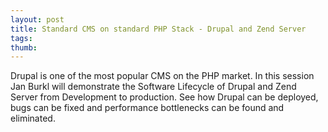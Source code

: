 ```yaml
---
layout: post
title: Standard CMS on standard PHP Stack - Drupal and Zend Server
tags: 
thumb: 
---
```

Drupal is one of the most popular CMS on the PHP market. In this session Jan Burkl will demonstrate the Software Lifecycle of Drupal and Zend Server from Development to production. See how Drupal can be deployed, bugs can be fixed and performance bottlenecks can be found and eliminated. 
